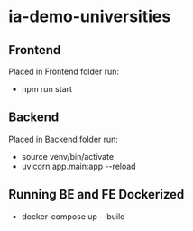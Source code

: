 # ia-demo-universities

## Frontend

Placed in Frontend folder run:

- npm run start

## Backend

Placed in Backend folder run:

- source venv/bin/activate
- uvicorn app.main:app --reload

## Running BE and FE Dockerized

- docker-compose up --build
